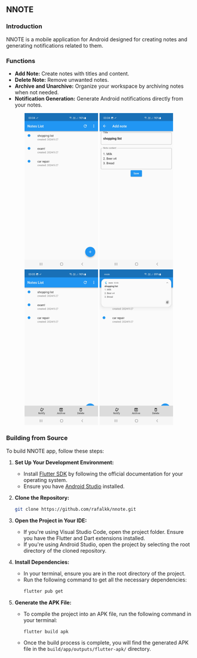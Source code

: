 ## NNOTE

### Introduction

NNOTE is a mobile application for Android designed for creating notes and generating notifications related to them.

### Functions

- **Add Note:** Create notes with titles and content.
- **Delete Note:** Remove unwanted notes.
- **Archive and Unarchive:** Organize your workspace by archiving notes when not needed.
- **Notification Generation:** Generate Android notifications directly from your notes.

<p align="center">
  <img src="screenshots/1.jpg" alt="Screenshot 1" width="200"/>
  <img src="screenshots/2.jpg" alt="Screenshot 2" width="200"/>
  <img src="screenshots/3.jpg" alt="Screenshot 3" width="200"/>
  <img src="screenshots/4.jpg" alt="Screenshot 4" width="200"/>
</p>

### Building from Source

To build NNOTE app, follow these steps:

1. **Set Up Your Development Environment:**
   - Install [Flutter SDK](https://flutter.dev/docs/get-started/install) by following the official documentation for your operating system.
   - Ensure you have [Android Studio](https://developer.android.com/studio) installed.

2. **Clone the Repository:**
     ```bash
     git clone https://github.com/rafalkk/nnote.git
     ```

3. **Open the Project in Your IDE:**
   - If you're using Visual Studio Code, open the project folder. Ensure you have the Flutter and Dart extensions installed.
   - If you're using Android Studio, open the project by selecting the root directory of the cloned repository.

4. **Install Dependencies:**
   - In your terminal, ensure you are in the root directory of the project.
   - Run the following command to get all the necessary dependencies:
     ```bash
     flutter pub get
     ```

5. **Generate the APK File:**
   - To compile the project into an APK file, run the following command in your terminal:
     ```bash
     flutter build apk
     ```
   - Once the build process is complete, you will find the generated APK file in the `build/app/outputs/flutter-apk/` directory.